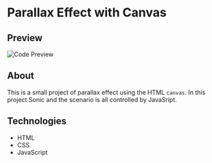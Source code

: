 # Parallax Effect with Canvas

## Preview
![Code Preview](captured.git)

## About

This is a small project of parallax effect using the HTML `canvas`. In this project Sonic and the scenario is all controlled by JavaSript.

## Technologies

- HTML
- CSS
- JavaScript
